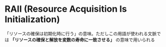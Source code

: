 # RAII (Resource Acquisition Is Initialization)

「リソースの確保は初期化時に行う」の意味。ただしこの用語が使われる文脈では **「リソースの確保と解放を変数の寿命に一致させる」** の意味で用いられる
